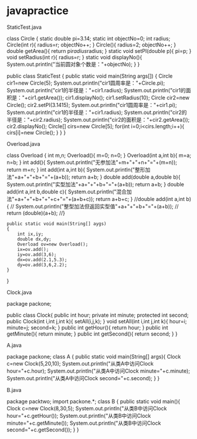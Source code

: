 # javapractice

StaticTest.java

class Circle {
	static double pi=3.14;
	static int objectNo=0;
	int radius;
	Circle(int r){
		radius=r;
		objectNo++;
	}
	Circle(){
		radius=2;
		objectNo++;
	}
	double getArea(){
		return pi*radius*radius;
	}
	static void setPI(double p){
		pi=p;
	}
	void setRadius(int r){
		radius=r;
	}
	static void displayNo(){
		System.out.println("当前圆对象个数是："+objectNo);
	}
}

public class StaticTest {
	public static void main(String args[])
	{
		Circle cir1=new Circle(5);
		System.out.println("cir1圆周率是："+Circle.pi);
		System.out.println("cir1的半径是："+cir1.radius);
		System.out.println("cir1的面积是："+cir1.getArea());
		cir1.displayNo();
		cir1.setRadius(10);
		Circle cir2=new Circle();
		cir2.setPI(3.1415);
		System.out.println("cir1圆周率是："+cir1.pi);
		System.out.println("cir1的半径是："+cir1.radius);
		System.out.println("cir2的半径是："+cir2.radius);
		System.out.println("cir2的面积是："+cir2.getArea());
		cir2.displayNo();
		Circle[] cirs=new Circle[5];
		for(int i=0;i<cirs.length;i++){
			cirs[i]=new Circle();
		}
	}
}



Overload.java



class Overload {
	int m,n;
	Overload(){
		m=0;
		n=0;
	}
	Overload(int a,int b){
		m=a;
		n=b;
	}
	int add(){
		System.out.println("无参加法"+m+"+"+n+"="+(m+n));
		return m+n;
	}
	int add(int a,int b){
		System.out.println("整形加法"+a+"+"+b+"="+(a+b));
		return a+b;
	}
	double add(double a,double b){
		System.out.println("实型加法"+a+"+"+b+"="+(a+b));
		return a+b;
	}
	double add(int a,int b,double c){
		System.out.println("混合加法"+a+"+"+b+"+"+c+"="+(a+b+c));
		return a+b+c;
	}
	//double add(int a,int b){
	//	System.out.println("整型加法但返回实型值"+a+"+"+b+"="+(a+b));
	//	return (double)(a+b);
	//}
	
	public static void main(String[] aygs)
	{
		int ix,iy;
		double dx,dy;
		Overload ov=new Overload();
		ix=ov.add();
		iy=ov.add(3,6);
		dx=ov.add(2.1,5.3);
		dy=ov.add(3,6,2.2);
	}
}

Clock.java

package packone;

public class Clock{
    public int hour;
    private int minute;
    protected int second;
    public Clock(int i,int j,int k){
        setAll(i,j,k);
   }
   void setAll(int i,int j,int k){
	   hour=i;
	   minute=j;
	   second=k;
   }
   public int getHour(){
	   return hour;
   }
   public int getMinute(){
	   return minute;
   }
   public int getSecond(){
	   return second;
   }
}

A.java

package packone;
class A {
	public static void main(String[] args){
		Clock c=new Clock(5,20,10);
		System.out.println("从类A中访问Clock hour="+c.hour);
		System.out.println("从类A中访问Clock minute="+c.minute);
		System.out.println("从类A中访问Clock second="+c.second);
	}
}

B.java

package packtwo;
import packone.*;
class B {
	public static void main(){
		Clock c=new Clock(8,30,5);
		System.out.println("从类B中访问Clock hour="+c.getHour());
		System.out.println("从类B中访问Clock minute="+c.getMinute());
		System.out.println("从类B中访问Clock second="+c.getSecond());
	}
}
